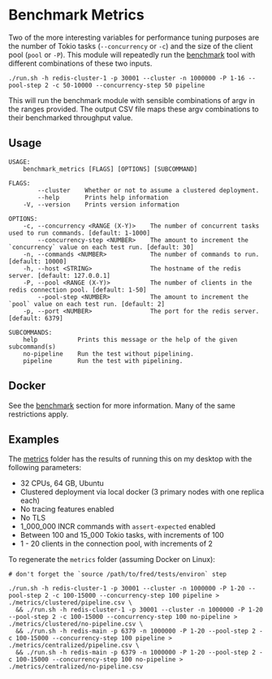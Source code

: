 Benchmark Metrics
=================

Two of the more interesting variables for performance tuning purposes are the number of Tokio tasks (`--concurrency` or `-c`) and the size of the client pool (`pool` or `-P`). This module will repeatedly run the [benchmark](../benchmark) tool with different combinations of these two inputs. 

```
./run.sh -h redis-cluster-1 -p 30001 --cluster -n 1000000 -P 1-16 --pool-step 2 -c 50-10000 --concurrency-step 50 pipeline
```

This will run the benchmark module with sensible combinations of argv in the ranges provided. The output CSV file maps these argv combinations to their benchmarked throughput value.

## Usage

```
USAGE:
    benchmark_metrics [FLAGS] [OPTIONS] [SUBCOMMAND]

FLAGS:
        --cluster    Whether or not to assume a clustered deployment.
        --help       Prints help information
    -V, --version    Prints version information

OPTIONS:
    -c, --concurrency <RANGE (X-Y)>    The number of concurrent tasks used to run commands. [default: 1-1000]
        --concurrency-step <NUMBER>    The amount to increment the `concurrency` value on each test run. [default: 30]
    -n, --commands <NUMBER>            The number of commands to run. [default: 10000]
    -h, --host <STRING>                The hostname of the redis server. [default: 127.0.0.1]
    -P, --pool <RANGE (X-Y)>           The number of clients in the redis connection pool. [default: 1-50]
        --pool-step <NUMBER>           The amount to increment the `pool` value on each test run. [default: 2]
    -p, --port <NUMBER>                The port for the redis server. [default: 6379]

SUBCOMMANDS:
    help           Prints this message or the help of the given subcommand(s)
    no-pipeline    Run the test without pipelining.
    pipeline       Run the test with pipelining.
```

## Docker

See the [benchmark](../benchmark/README.md#docker) section for more information. Many of the same restrictions apply. 

## Examples

The [metrics](./metrics) folder has the results of running this on my desktop with the following parameters:

* 32 CPUs, 64 GB, Ubuntu 
* Clustered deployment via local docker (3 primary nodes with one replica each)
* No tracing features enabled
* No TLS
* 1_000_000 INCR commands with `assert-expected` enabled
* Between 100 and 15_000 Tokio tasks, with increments of 100
* 1 - 20 clients in the connection pool, with increments of 2

To regenerate the `metrics` folder (assuming Docker on Linux):

```
# don't forget the `source /path/to/fred/tests/environ` step

./run.sh -h redis-cluster-1 -p 30001 --cluster -n 1000000 -P 1-20 --pool-step 2 -c 100-15000 --concurrency-step 100 pipeline > ./metrics/clustered/pipeline.csv \
  && ./run.sh -h redis-cluster-1 -p 30001 --cluster -n 1000000 -P 1-20 --pool-step 2 -c 100-15000 --concurrency-step 100 no-pipeline > ./metrics/clustered/no-pipeline.csv \
  && ./run.sh -h redis-main -p 6379 -n 1000000 -P 1-20 --pool-step 2 -c 100-15000 --concurrency-step 100 pipeline > ./metrics/centralized/pipeline.csv \
  && ./run.sh -h redis-main -p 6379 -n 1000000 -P 1-20 --pool-step 2 -c 100-15000 --concurrency-step 100 no-pipeline > ./metrics/centralized/no-pipeline.csv
```



